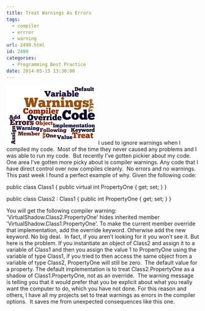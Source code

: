 ```yaml
---
title: Treat Warnings As Errors
tags:
  - compiler
  - errror
  - warning
url: 2499.html
id: 2499
categories:
  - Programming Best Practice
date: 2014-05-15 13:30:00
---
```


![TreatWarningsAsErrors](/uploads/2014/05/TreatWarningsAsErrors.png "TreatWarningsAsErrors")I used to ignore warnings when I compiled my code.  Most of the time they never caused any problems and I was able to run my code.  But recently I’ve gotten pickier about my code.  One area I’ve gotten more picky about is compiler warnings. Any code that I have direct control over now compiles cleanly.  No errors and no warnings.  This past week I found a perfect example of why.  Given the following code:

public class Class1
{ public virtual int 
        PropertyOne { get; set; } }

public class Class2 : Class1
{ public int 
        PropertyOne { get; set; } }

You will get the following compiler warning: 'VirtualShadow.Class2.PropertyOne' hides inherited member 'VirtualShadow.Class1.PropertyOne'. To make the current member override that implementation, add the override keyword. Otherwise add the new keyword. No big deal.  In fact, if you aren’t looking for it you won’t see it. But here is the problem. If you instantiate an object of Class2 and assign it to a variable of Class1 and then you assign the value 1 to PropertyOne using the variable of type Class1, if you tried to then access the same object from a variable of type Class2, PropertyOne will still be zero.  The default value for a property. The default implementation is to treat Class2.PropertyOne as a shadow of Class1.PropertyOne, not as an override.  The warning message is telling you that it would prefer that you be explicit about what you really want the computer to do, which you have not done. For this reason and others, I have all my projects set to treat warnings as errors in the compiler options.  It saves me from unexpected consequences like this one.
